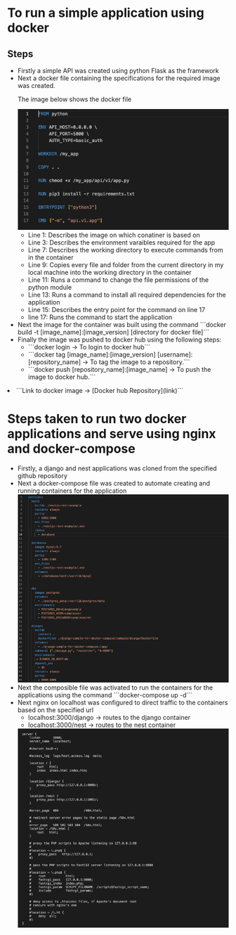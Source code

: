 <h1>To run a simple application using docker</h1>
<h2>Steps</h2>
<ul>
   <li>Firstly a simple API was created using python Flask as the framework</li>
   <li>
      Next a docker file containing the specifications for the required image was created.
      <p>The image below shows the docker file</p>
      <img src="docker_file.png" />
      <ul>
         <li>Line 1: Describes the image on which conatiner is based on</li>
         <li>Line 3: Describes the environment varaibles required for the app</li>
         <li>Line 7: Describes the working directory to execute commands from in the container</li>
         <li>Line 9: Copies every file and folder from the current directory in my local machine into the working directory in the container</li>
         <li>Line 11: Runs a command to change the file permissions of the python module</li>
         <li>Line 13: Runs a command to install all required dependencies for the application</li>
         <li>Line 15: Describes the entry point for the command on line 17</li>
         <li>line 17: Runs the command to start the application</li>
      </ul>
   </li>
   <li>Next the image for the container was built using the command ```docker build -t [image_name]:[image_version] [directory for docker file]```</li>
   <li>
      Finally the image was pushed to docker hub using the following steps:
      <ul>
         <li>```docker login -> To login to docker hub```</li>
         <li>```docker tag [image_name]:[image_version] [username]:[repository_name] -> To tag the image to a repository.```</li>
         <li>```docker push [repository_name]:[image_name] -> To push the image to docker hub.```</li>
      </ul>
   </li>
</ul>
<li>```Link to docker image -> [Docker hub Repository](link)```</li>

<h1>Steps taken to run two docker applications and serve using nginx and docker-compose</h1>
<ul>
   <li>Firstly, a django and nest applications was cloned from the specified github repository</li>
   <li>
      Next a docker-compose file was created to automate creating and running containers for the application
      <img src="composefile.png" />
   </li>
   <li>Next the composible file was activated to run the containers for the applications using the command ```docker-compose up -d```</li>
   <li>
      Next nginx on localhost was configured to direct traffic to the containers based on the specified url
      <ul>
         <li>localhost:3000/django -> routes to the django container</li>
         <li>localhost:3000/nest -> routes to the nest container</li>
      </ul>
      <img src=nginx_conf.png/>
   </li>
</ul>